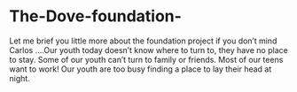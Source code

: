 # The-Dove-foundation-
Let me brief you little more about the foundation project if you don’t mind Carlos ….Our youth today doesn’t know where to turn to, they have no place to stay. Some of our youth can’t turn to family or friends. Most of our teens want to work! Our youth are too busy finding a place to lay their head at night. 
